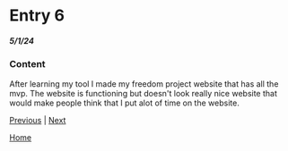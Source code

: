# Entry 6
##### 5/1/24

### Content
After learning my tool I made my freedom project website that has all the mvp. The website is functioning but doesn't look really nice website that would make people think that I put alot of time on the website.

[Previous](entry05.md) | [Next](entry07.md)

[Home](../README.md)

